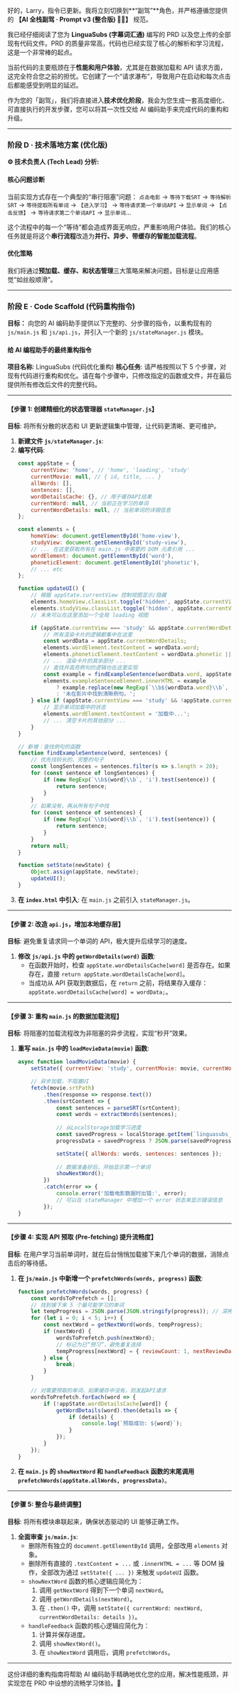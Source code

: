 好的，Larry，指令已更新。我将立刻切换到\*\*“副驾”\*\*角色，并严格遵循您提供的 **【AI 全栈副驾 · Prompt v3 (整合版) 🚗✨】** 规范。

我已经仔细阅读了您为 **LinguaSubs (字幕词汇通)** 编写的 PRD 以及您上传的全部现有代码文件。PRD 的质量非常高，代码也已经实现了核心的解析和学习流程，这是一个非常棒的起点。

当前代码的主要瓶颈在于**性能和用户体验**，尤其是在数据加载和 API 请求方面，这完全符合您之前的担忧。它创建了一个“请求瀑布”，导致用户在启动和每次点击后都能感受到明显的延迟。

作为您的「副驾」，我们将直接进入**技术优化阶段**，我会为您生成一套高度细化、可直接执行的开发步骤，您可以将其一次性交给 AI 编码助手来完成代码的重构和升级。

-----

### **阶段 D · 技术落地方案 (优化版)**

**⚙️ 技术负责人 (Tech Lead) 分析:**

#### 核心问题诊断

当前实现方式存在一个典型的“串行阻塞”问题：
`点击电影` → `等待下载SRT` → `等待解析SRT` → `等待提取所有单词` → `【进入学习】` → `等待请求第一个单词API` → `显示单词` → `【点击反馈】` → `等待请求第二个单词API` → `显示单词`...

这个流程中的每一个“等待”都会造成界面无响应，严重影响用户体验。我们的核心任务就是将这个**串行流程**改造为**并行、异步、带缓存的智能加载流程**。

#### 优化策略

我们将通过**预加载、缓存、和状态管理**三大策略来解决问题，目标是让应用感觉“如丝般顺滑”。

-----

### **阶段 E · Code Scaffold (代码重构指令)**

**目标：** 向您的 AI 编码助手提供以下完整的、分步骤的指令，以重构现有的 `js/main.js` 和 `js/api.js`，并引入一个新的 `js/stateManager.js` 模块。

#### **给 AI 编程助手的最终重构指令**

**项目名称**: LinguaSubs (代码优化重构)
**核心任务**: 请严格按照以下 5 个步骤，对现有代码进行重构和优化。请在每个步骤中，只修改指定的函数或文件，并在最后提供所有修改后文件的完整代码。

-----

#### **【步骤 1: 创建精细化的状态管理器 `stateManager.js`】**

**目标**: 将所有分散的状态和 UI 更新逻辑集中管理，让代码更清晰、更可维护。

1.  **新建文件 `js/stateManager.js`**:
2.  **编写代码**:
    ```javascript
    const appState = {
        currentView: 'home', // 'home', 'loading', 'study'
        currentMovie: null, // { id, title, ... }
        allWords: [],
        sentences: [],
        wordDetailsCache: {}, // 用于缓存API结果
        currentWord: null, // 当前正在学习的单词
        currentWordDetails: null, // 当前单词的详细信息
    };

    const elements = {
        homeView: document.getElementById('home-view'),
        studyView: document.getElementById('study-view'),
        // ... 在这里获取所有在 main.js 中需要的 DOM 元素引用 ...
        wordElement: document.getElementById('word'),
        phoneticElement: document.getElementById('phonetic'),
        // ... etc
    };

    function updateUI() {
        // 根据 appState.currentView 控制视图显示/隐藏
        elements.homeView.classList.toggle('hidden', appState.currentView !== 'home');
        elements.studyView.classList.toggle('hidden', appState.currentView !== 'study');
        // 未来可以在这里添加一个全局 loading 视图

        if (appState.currentView === 'study' && appState.currentWordDetails) {
            // 所有渲染卡片的逻辑都集中在这里
            const wordData = appState.currentWordDetails;
            elements.wordElement.textContent = wordData.word;
            elements.phoneticElement.textContent = wordData.phonetic || '';
            // ... 渲染卡片的其余部分 ...
            // 查找并高亮例句的逻辑也在这里实现
            const example = findExampleSentence(wordData.word, appState.sentences);
            elements.exampleSentenceElement.innerHTML = example 
                ? example.replace(new RegExp(`\\b${wordData.word}\\b`, 'ig'), `<strong>$&</strong>`)
                : '未在影片中找到清晰例句。';
        } else if (appState.currentView === 'study' && !appState.currentWordDetails) {
            // 显示单词加载中的状态
            elements.wordElement.textContent = '加载中...';
            // ... 清空卡片的其他部分 ...
        }
    }

    // 新增：查找例句的函数
    function findExampleSentence(word, sentences) {
        // 优先找较长的、完整的句子
        const longSentences = sentences.filter(s => s.length > 20);
        for (const sentence of longSentences) {
            if (new RegExp(`\\b${word}\\b`, 'i').test(sentence)) {
                return sentence;
            }
        }
        // 如果没有，再从所有句子中找
        for (const sentence of sentences) {
            if (new RegExp(`\\b${word}\\b`, 'i').test(sentence)) {
                return sentence;
            }
        }
        return null;
    }

    function setState(newState) {
        Object.assign(appState, newState);
        updateUI();
    }
    ```
3.  **在 `index.html` 中引入**: 在 `main.js` 之前引入 `stateManager.js`。

-----

#### **【步骤 2: 改造 `api.js`，增加本地缓存层】**

**目标**: 避免重复请求同一个单词的 API，极大提升后续学习的速度。

1.  **修改 `js/api.js` 中的 `getWordDetails(word)` 函数**:
      * 在函数开始时，检查 `appState.wordDetailsCache[word]` 是否存在。如果存在，直接 `return appState.wordDetailsCache[word]`。
      * 当成功从 API 获取到数据后，在 `return` 之前，将结果存入缓存：`appState.wordDetailsCache[word] = wordData;`。

-----

#### **【步骤 3: 重构 `main.js` 的数据加载流程】**

**目标**: 将阻塞的加载流程改为非阻塞的异步流程，实现“秒开”效果。

1.  **重写 `main.js` 中的 `loadMovieData(movie)` 函数**:
    ```javascript
    async function loadMovieData(movie) {
        setState({ currentView: 'study', currentMovie: movie, currentWordDetails: null });

        // 异步加载，不阻塞UI
        fetch(movie.srtPath)
            .then(response => response.text())
            .then(srtContent => {
                const sentences = parseSRT(srtContent);
                const words = extractWords(sentences);
                
                // 从LocalStorage加载学习进度
                const savedProgress = localStorage.getItem(`linguasubs_${movie.id}`);
                progressData = savedProgress ? JSON.parse(savedProgress) : {};

                setState({ allWords: words, sentences: sentences });
                
                // 数据准备好后，开始显示第一个单词
                showNextWord(); 
            })
            .catch(error => {
                console.error('加载电影数据时出错:', error);
                // 可以在 stateManager 中增加一个 error 状态来显示错误信息
            });
    }
    ```

-----

#### **【步骤 4: 实现 API 预取 (Pre-fetching) 提升流畅度】**

**目标**: 在用户学习当前单词时，就在后台悄悄加载接下来几个单词的数据，消除点击后的等待感。

1.  **在 `js/main.js` 中新增一个 `prefetchWords(words, progress)` 函数**:
    ```javascript
    function prefetchWords(words, progress) {
        const wordsToPrefetch = [];
        // 找到接下来 5 个最可能学习的单词
        let tempProgress = JSON.parse(JSON.stringify(progress)); // 深拷贝进度，避免影响主逻辑
        for (let i = 0; i < 5; i++) {
            const nextWord = getNextWord(words, tempProgress);
            if (nextWord) {
                wordsToPrefetch.push(nextWord);
                // 标记为已“预习”，避免重复选择
                tempProgress[nextWord] = { reviewCount: 1, nextReviewDate: new Date() }; 
            } else {
                break;
            }
        }

        // 对需要预取的单词，如果缓存中没有，则发起API请求
        wordsToPrefetch.forEach(word => {
            if (!appState.wordDetailsCache[word]) {
                getWordDetails(word).then(details => {
                    if (details) {
                        console.log(`预取成功: ${word}`);
                    }
                });
            }
        });
    }
    ```
2.  **在 `main.js` 的 `showNextWord` 和 `handleFeedback` 函数的末尾调用 `prefetchWords(appState.allWords, progressData)`**。

-----

#### **【步骤 5: 整合与最终调整】**

**目标**: 将所有模块串联起来，确保状态驱动的 UI 能够正确工作。

1.  **全面审查 `js/main.js`**:
      * 删除所有独立的 `document.getElementById` 调用，全部改用 `elements` 对象。
      * 删除所有直接的 `.textContent = ...` 或 `.innerHTML = ...` 等 DOM 操作，全部改为通过 `setState({ ... })` 来触发 `updateUI` 函数。
      * `showNextWord` 函数的核心逻辑应简化为：
        1.  调用 `getNextWord` 得到下一个单词 `nextWord`。
        2.  调用 `getWordDetails(nextWord)`。
        3.  在 `.then()` 中，调用 `setState({ currentWord: nextWord, currentWordDetails: details })`。
      * `handleFeedback` 函数的核心逻辑应简化为：
        1.  计算并保存进度。
        2.  调用 `showNextWord()`。
        3.  在 `showNextWord` 调用后，调用 `prefetchWords`。

-----

这份详细的重构指南将帮助 AI 编码助手精确地优化您的应用，解决性能瓶颈，并实现您在 PRD 中设想的流畅学习体验。🌱